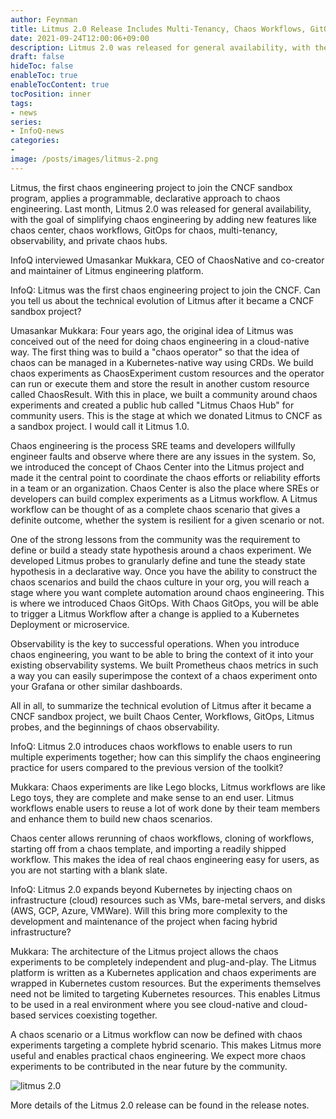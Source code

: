 ```yaml
---
author: Feynman
title: Litmus 2.0 Release Includes Multi-Tenancy, Chaos Workflows, GitOps, and Observability
date: 2021-09-24T12:00:06+09:00
description: Litmus 2.0 was released for general availability, with the goal of simplifying chaos engineering by adding new features like chaos center, chaos workflows, GitOps for chaos, multi-tenancy, observability, and private chaos hubs.
draft: false
hideToc: false
enableToc: true
enableTocContent: true
tocPosition: inner
tags:
- news
series:
- InfoQ-news
categories: 
-
image: /posts/images/litmus-2.png
---
```


Litmus, the first chaos engineering project to join the CNCF sandbox program, applies a programmable, declarative approach to chaos engineering. Last month, Litmus 2.0 was released for general availability, with the goal of simplifying chaos engineering by adding new features like chaos center, chaos workflows, GitOps for chaos, multi-tenancy, observability, and private chaos hubs.

InfoQ interviewed Umasankar Mukkara, CEO of ChaosNative and co-creator and maintainer of Litmus engineering platform.

InfoQ: Litmus was the first chaos engineering project to join the CNCF. Can you tell us about the technical evolution of Litmus after it became a CNCF sandbox project?

Umasankar Mukkara: Four years ago, the original idea of Litmus was conceived out of the need for doing chaos engineering in a cloud-native way. The first thing was to build a "chaos operator" so that the idea of chaos can be managed in a Kubernetes-native way using CRDs. We build chaos experiments as ChaosExperiment custom resources and the operator can run or execute them and store the result in another custom resource called ChaosResult. With this in place, we built a community around chaos experiments and created a public hub called "Litmus Chaos Hub" for community users. This is the stage at which we donated Litmus to CNCF as a sandbox project. I would call it Litmus 1.0.

Chaos engineering is the process SRE teams and developers willfully engineer faults and observe where there are any issues in the system. So, we introduced the concept of Chaos Center into the Litmus project and made it the central point to coordinate the chaos efforts or reliability efforts in a team or an organization. Chaos Center is also the place where SREs or developers can build complex experiments as a Litmus workflow. A Litmus workflow can be thought of as a complete chaos scenario that gives a definite outcome, whether the system is resilient for a given scenario or not.

One of the strong lessons from the community was the requirement to define or build a steady state hypothesis around a chaos experiment. We developed Litmus probes to granularly define and tune the steady state hypothesis in a declarative way. Once you have the ability to construct the chaos scenarios and build the chaos culture in your org, you will reach a stage where you want complete automation around chaos engineering. This is where we introduced Chaos GitOps. With Chaos GitOps, you will be able to trigger a Litmus Workflow after a change is applied to a Kubernetes Deployment or microservice.

Observability is the key to successful operations. When you introduce chaos engineering, you want to be able to bring the context of it into your existing observability systems. We built Prometheus chaos metrics in such a way you can easily superimpose the context of a chaos experiment onto your Grafana or other similar dashboards.

All in all, to summarize the technical evolution of Litmus after it became a CNCF sandbox project, we built Chaos Center, Workflows, GitOps, Litmus probes, and the beginnings of chaos observability.

InfoQ: Litmus 2.0 introduces chaos workflows to enable users to run multiple experiments together; how can this simplify the chaos engineering practice for users compared to the previous version of the toolkit?

Mukkara: Chaos experiments are like Lego blocks, Litmus workflows are like Lego toys, they are complete and make sense to an end user. Litmus workflows enable users to reuse a lot of work done by their team members and enhance them to build new chaos scenarios.

Chaos center allows rerunning of chaos workflows, cloning of workflows, starting off from a chaos template, and importing a readily shipped workflow. This makes the idea of real chaos engineering easy for users, as you are not starting with a blank slate.

InfoQ: Litmus 2.0 expands beyond Kubernetes by injecting chaos on infrastructure (cloud) resources such as VMs, bare-metal servers, and disks (AWS, GCP, Azure, VMWare). Will this bring more complexity to the development and maintenance of the project when facing hybrid infrastructure?

Mukkara: The architecture of the Litmus project allows the chaos experiments to be completely independent and plug-and-play. The Litmus platform is written as a Kubernetes application and chaos experiments are wrapped in Kubernetes custom resources. But the experiments themselves need not be limited to targeting Kubernetes resources. This enables Litmus to be used in a real environment where you see cloud-native and cloud-based services coexisting together.

A chaos scenario or a Litmus workflow can now be defined with chaos experiments targeting a complete hybrid scenario. This makes Litmus more useful and enables practical chaos engineering. We expect more chaos experiments to be contributed in the near future by the community.

![litmus 2.0](/posts/images/litmus-2.png)

More details of the Litmus 2.0 release can be found in the release notes.


